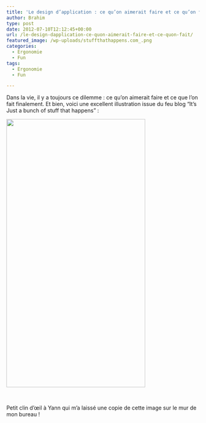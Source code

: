 ```yaml
---
title: 'Le design d’application : ce qu’on aimerait faire et ce qu’on fait'
author: Brahim
type: post
date: 2012-07-10T12:12:45+00:00
url: /le-design-dapplication-ce-quon-aimerait-faire-et-ce-quon-fait/
featured_image: /wp-uploads/stuffthathappens.com_.png
categories:
  - Ergonomie
  - Fun
tags:
  - Ergonomie
  - Fun

---
```

Dans la vie, il y a toujours ce dilemme : ce qu&#8217;on aimerait faire et ce que l&#8217;on fait finalement. Et bien, voici une excellent illustration issue du feu blog &#8220;It&#8217;s Just a bunch of stuff that happens&#8221; :
  
<img class="size-full wp-image-576 aligncenter" title="Stuff That Happens : Apple, Google and you" src="http://brahim.hamdouni.com/wp-uploads/stuffthathappens.com_.png" alt="" width="362" height="700" srcset="http://brahim.hamdouni.com/wp-uploads/stuffthathappens.com_.png 362w, http://brahim.hamdouni.com/wp-uploads/stuffthathappens.com_-155x300.png 155w" sizes="(max-width: 362px) 100vw, 362px" />

&nbsp;

Petit clin d’œil à Yann qui m&#8217;a laissé une copie de cette image sur le mur de mon bureau !

&nbsp;